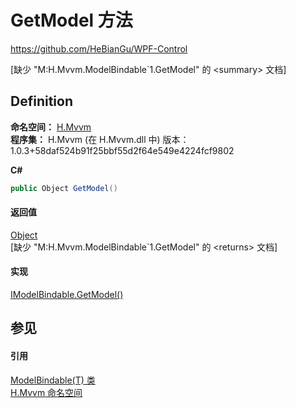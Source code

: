 # GetModel 方法
https://github.com/HeBianGu/WPF-Control

\[缺少 "M:H.Mvvm.ModelBindable`1.GetModel" 的 &lt;summary&gt; 文档\]



## Definition
**命名空间：** <a href="2171cdff-f9c4-6682-6b3e-a29f9cee4c25">H.Mvvm</a>  
**程序集：** H.Mvvm (在 H.Mvvm.dll 中) 版本：1.0.3+58daf524b91f25bbf55d2f64e549e4224fcf9802

**C#**
``` C#
public Object GetModel()
```



#### 返回值
<a href="https://learn.microsoft.com/dotnet/api/system.object" target="_blank" rel="noopener noreferrer">Object</a>  
\[缺少 "M:H.Mvvm.ModelBindable`1.GetModel" 的 &lt;returns&gt; 文档\]

#### 实现
<a href="4b4599d1-69c1-cb1f-e9c1-97c07a72f617">IModelBindable.GetModel()</a>  


## 参见


#### 引用
<a href="f92c916b-6a77-1921-9c34-91d28fec7669">ModelBindable(T) 类</a>  
<a href="2171cdff-f9c4-6682-6b3e-a29f9cee4c25">H.Mvvm 命名空间</a>  

